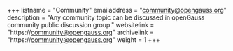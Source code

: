 +++
listname = "Community"
emailaddress = "community@opengauss.org"
description = "Any community topic can be discussed in openGauss community public discussion group."
websitelink = "https://community@opengauss.org"
archivelink = "https://community@opengauss.org"
weight =  1
+++